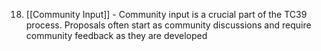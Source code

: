 18. [[Community Input]] - Community input is a crucial part of the TC39 process. Proposals often start as community discussions and require community feedback as they are developed